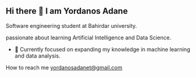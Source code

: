 ## Hi there 👋 I am Yordanos Adane
Software engineering student at Bahirdar university.

passionate about learning Artificial Intelligence and Data Science.

- 🌱 Currently focused on expanding my knowledge in machine learning and data analysis.

How to reach me yordanosadanet@gmail.com
